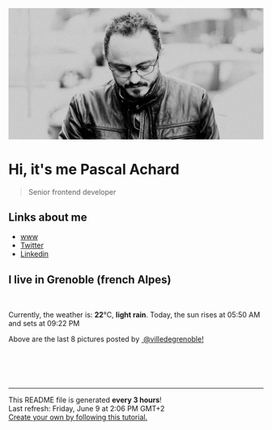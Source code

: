 ![Pascal Achard](./images/photo-pascal-achard.jpg)
# Hi, it's me Pascal Achard
> Senior frontend developer

## Links about me
- [www](https://www.pascal-achard.com)
- [Twitter](https://twitter.com/botmaster)
- [Linkedin](http://www.linkedin.com/in/pascal-achard)


## I live in Grenoble (french Alpes)
<img src="https://openweathermap.org/img/wn/10d@2x.png" alt="">

Currently, the weather is: **22**°C, **light rain**.
Today, the sun rises at 05:50 AM and sets at 09:22 PM

Above are the last 8 pictures posted by <a href="https://www.instagram.com/villedegrenoble/" target="_blank"><img alt="" src="https://upload.wikimedia.org/wikipedia/commons/thumb/e/e7/Instagram_logo_2016.svg/1024px-Instagram_logo_2016.svg.png" width="20"/> @villedegrenoble!</a>

<p style="display: flex; flex-wrap: wrap; gap: 20px;">
        <img src="https://cdn1.picuki.com/hosted-by-instagram/q/0exhNuNYnjBcaS3SYdxKjf8F2vJ1WgxSZ60STLepjSVmIR1vLHOapZA0mpCl6yRxIwVgFDeSYzxl5YojWV5YCD18OEDYQbWOSDxS6qWbUejN2zZj9JRlkrw2LncfYX+u%7C%7C8YlUQmYdSgIGaYDG7uo%7C%7CesJ+fjrcjcFrjOMNbRKmDdttdCwFahlza4lsfe4kx2xu5xncG114WNxahlw5OLUqQUCSKnjMcF6saR5UvoPjsBRpr6gmCG2GGM5b295BTGS9IjOkqg8iyDXdzQspjD3Eu8EIU8hjl246k46grkLv5GmHLh6+MZgkIfFRWFBWmhm+jVBocW+xzTsSUGI%7C%7CgVRwGKOlf7kNPEu+8WgGtKbduPcywf6X5jOEa1aBWMFD9LEUlfzEPiAA9BOlad8HdRg8wmEwVWFY+ej6yI3CzAX1WDTWsEiEdjb+6GnzWTZhmCI91c6xZs=.jpeg" alt="" width="200"/>
        <img src="https://cdn1.picuki.com/hosted-by-instagram/q/0exhNuNYnjBcaS3SYdxKjf8F2vJ1Wg9SZ60STLepjSVmIR1vLHOapZA0mpCj4yRwKwVlASuRYzxl5YojVVVQDT19NETWSLyATTxR6K2eXezN0jFv%7C%7CZFklb82JHQYbH+m9sQrXAmYdSgIGaYDG7uo%7C%7CesJ%7C%7CPnucjcFrjOMNbRKmDdttdCwFahlza4lsfe4kx2xu5xncG114WNxahlw5OLUqQUCSKnjMcF6saR5UvoPjsBRpr2gmCG2GGM5b295BTGS9IjOkqg8iyDXdzQspjD3Hu8EIU8hjl246jk45K4Z2YuqP5Rq+MZ1%7C%7CITBdXxBWmhm+jVBocW+xzTvSUGI%7C%7CgVRwGKOlf7kNPEu+8WgGtKbdtXn%7C%7CBnHdLCNG%7C%7CYUbjcXEaX4d37Yc++lEdl0pJFCDa5ix2evwRWNU6aikTI3CzAX1WDTX7QnYK%7C%7Cb+6GnzWTZhmCI91c6xZs=.jpeg" alt="" width="200"/>
        <img src="https://cdn1.picuki.com/hosted-by-instagram/q/0exhNuNYnjBcaS3SYdxKjf8F2vJ1WgxSZ60STLepjSVmIR1vLHOapZA0mpCl6yRxIwVgFDeSYzxl5YoiUlpUCj17P0XcSb2PSD5U7KScUe6lvDRi9JBinLgxLnMabX6r8sQpUmSpNWwSDv5PHL%7C%7Clo7gX5vrtaSgEpjuSKrVCkGZTjse3TO9%7C%7C2pYf5%7C%7CHSv1izv9QpcmkazXgpdAd4+pvlpDk1VOCtIc17q7VySKNBicMCv6K%7C%7C1Sa8H2QkaHp%7C%7CECKet8XCkONFui3rSzY57zz2F%7C%7Cx9EEIdvlqztEszloV7n7ePC585zt8A6fjUSE4XGWlvqklPv6XslHPaSUGI%7C%7CmIUwGPRn+T8J7gprsigdcy8U%7C%7CnB4hfIWZzuBKJYSHVCTaiDQVfLB%7C%7CuZNv5KwrREGctG71GeyiK5VZXb7EpAQjpP3mLfVMUiENzPgpCq8UjDiznTplBrkZns.jpeg" alt="" width="200"/>
        <img src="https://cdn1.picuki.com/hosted-by-instagram/q/0exhNuNYnjBcaS3SYdxKjf8F2vJ1Wg9SZ60STLepjSVmIR1vLHOapZA0mpCl6yRxIwVgFDeSYzxl5YosUFtYCz17P0DcSbSJSz1c56udV+7N0jFk%7C%7CZNik7YyJHIcZHCp9cAuOzjYMTIfQeoEH%7C%7Cbx7a8Koru5A2MGo1zRMrBC0GAG4fy3UPI7mslm3ayEv0PxtpcyKzNe92U1aUospYmX+HQJWPr5PN1gpKZlR7pCicgIrdDgmBq7EHl3Kj4tUQ+RubTOl+1esw7ORSQb%7C%7C2SuFYAaF3MPiH+4gFA0toFzqaqTZY49zt8ZkIH2CmUEXTE86kEon5zgx3PySWaIixBF7FWK7KOyJdEz68XDI6q%7C%7CRd3mxgOSYob5QLlqBC0iWNDcS0zUFOO8No5Wk9YZSKAY9HvnpkCCerPLzxp1WTMd0zXeWw==.jpeg" alt="" width="200"/>
        <img src="https://cdn1.picuki.com/hosted-by-instagram/q/0exhNuNYnjBcaS3SYdxKjf8F2vJ1WgxSZ60STLepjSVmIR1vLHOapZA0mpCj4yRwKwVlASuRYzxl5YsuUV1XDT17PkfYQLyPSjxV76qcXe2qvDFg9JRknbgyLHwfZnOs%7C%7C8AtXGWpNWwSDv5PHL%7C%7Clo7gX5v%7C%7CsbCgEpjuSKrVCkGZTjse3TO9%7C%7C2pYf5%7C%7CHSv1izv9QpcmkazXgpdAd4+pvlpDk1VOCtIc17q7VySKNBicMCv6K%7C%7C1Sa8H2QkaHp%7C%7CECKet8XCkONFui3rSzY57zz2F%7C%7CF9EEIdvlqztEslkcE4opWBDKZC7N8A%7C%7CJWGZGItGWlvqklPv6XslHPaSkGI%7C%7CmIUwGPRn+T8J7gprsigdcy8U%7C%7Cra83XxI5DGGIFiaSI%7C%7CMtfvfW73BtzkDsthxt5ENKwagnKvpR61I6r77BVAQjpP3mLfVMEnZqrMgpCq8UjDiznTplBrkZns.jpeg" alt="" width="200"/>
        <img src="https://cdn1.picuki.com/hosted-by-instagram/q/0exhNuNYnjBcaS3SYdxKjf8F2vJ1Wg9SZ60STLepjSVmIR1vLHOapZA0mpCl6yRxIwVgFDeSYzxl5IItUVhVCz17PkHcTLyATT1W56mYVu6gvDdu9JdgnLYwL3QXZXWp%7C%7C8QpUWGpNWwSDv5PHL%7C%7Clo7gX5vrtaSgEpjuSKrVCkGZTjse3TO9%7C%7C2pYf5%7C%7CHSv1izv9QpcmkazXgpdAd4+pvlpDk1VOCtIc17q7VySKNBicMCv6K81Sa8H2QkaHp%7C%7CECKet8XCkONFui3rSzY57zz2F%7C%7Cl9EEIdvlqztEtjiocIj4ijBLl+yt8Ajoz%7C%7CGmsIGWlvqklPv6XslHPaSUGI%7C%7CmIUwGPRn+T8J7gprsigdcy8U%7C%7C%7C%7COwQDIbZfyRbgbSkAjKNCEZ0bXDPa+DeMIxqR+NqFh+nGQxAeeRejkz0Z2QjpP3mLfVMUiFtjPgpCq8UjDiznTplBrkZns.jpeg" alt="" width="200"/>
        <img src="https://cdn1.picuki.com/hosted-by-instagram/q/0exhNuNYnjBcaS3SYdxKjf8F2vJ1Wg9SZ60STLepjSVmIR1vLHOapZA0mpCl6yRxIwVgFDeSYzxl5IwtUFpQDj17OUPXTryKST1U7KqRVOanvDdh8ZZlkL4wLH0aZ36r98cuUGOpNWwSDv5PHL%7C%7Clo79UvOa0LGFq8zCXW%7C%7CdEnGZK55f0Z7F9mt9wuuS4jkja45BsNz5F%7C%7CH8kKl1lodnd%7C%7CndYEvf0PMd6trV2QaUNh4kG5OKopCu7Lm4rbzMvR2fZhYXCoOELhn7iUDg61FepRoYhOG0m2E+UngQ69IkqhdiDG7w82q4vkIH2bUdBXG9p+kMjxdKyn36dOF+I2WF+8W3Y5YvhUfss%7C%7CpGlEPeLAvWw5g3nO72JQ7RYCWpZI9rcZQ3ODPmnPplo0IRKQa4ajwmWqVfpMo%7C%7C63yxiDTEXhWPbDccn.jpeg" alt="" width="200"/>
        <img src="https://cdn1.picuki.com/hosted-by-instagram/q/0exhNuNYnjBcaS3SYdxKjf8F2vJ1Wg9SZ60STLepjSVmIR1vLHOapZA0mpCj4yRwKwVlASuRYzxl5IsiVVtYDz18PkPZT7WKTj5U7qSbUeujvDBn%7C%7CJVml7swL3YZYnSr98YtVGGpNWwSDv5PHL%7C%7Clo7gX5vrobigBpzuMMLVKyQlWotfpUrJy9ZRxt+S4jkja45BsNz5F%7C%7CH8kKl1lodnd%7C%7CndYEvf0PMd6trV2QaUNh4kG5OKopCu7Lm4rbzMvR2nZhYXCoOELhn78cWE92WT+dLwSBm0mzEXqojFg9IkqhdiDG7w82q4vk4H2bUdBXG9p+kMjxdKyn36dOF+I2WBBmzLA5KqGVKo1qaChNfeIYdm46A3uZJ2KQ4tnU24nFfj3BUiEGfisCNBo0IRKQa4ajw2Uol7tMo%7C%7C63yxiDTEXhWPbDccn.jpeg" alt="" width="200"/>
</p>

------------
<p>This README file is generated <b>every 3 hours</b>!
    <br />Last refresh: Friday, June 9 at 2:06 PM GMT+2
    <br /><a href="https://medium.com/@th.guibert/how-to-create-a-self-updating-readme-md-for-your-github-profile-f8b05744ca91">Create your own by following this tutorial.</a>
</p>
<p><a href="https://github.com/botmaster/botmaster/actions/workflows/main.yaml"><img alt="" src="https://github.com/botmaster/botmaster/actions/workflows/main.yaml/badge.svg" /></a></p>

